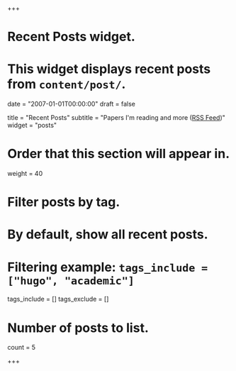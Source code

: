 +++
# Recent Posts widget.
# This widget displays recent posts from `content/post/`.

date = "2007-01-01T00:00:00"
draft = false

title = "Recent Posts"
subtitle = "Papers I'm reading and more ([RSS Feed](http://feeds.feedburner.com/jkkummerfeld))"
widget = "posts"

# Order that this section will appear in.
weight = 40

# Filter posts by tag.
#  By default, show all recent posts.
#  Filtering example: `tags_include = ["hugo", "academic"]`
tags_include = []
tags_exclude = []

# Number of posts to list.
count = 5

+++


